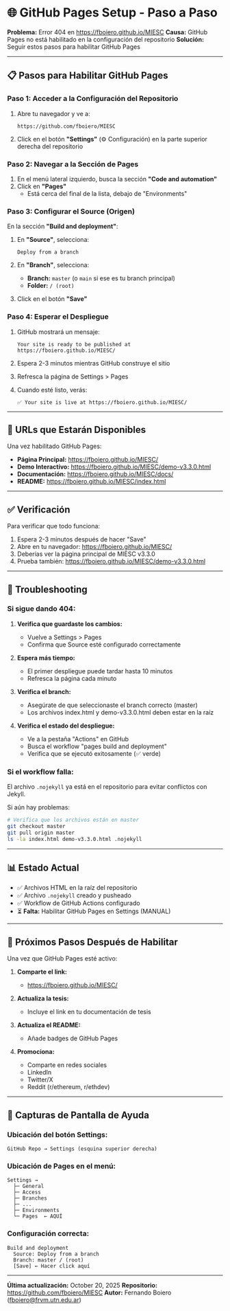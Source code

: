 # 🌐 GitHub Pages Setup - Paso a Paso

**Problema:** Error 404 en https://fboiero.github.io/MIESC
**Causa:** GitHub Pages no está habilitado en la configuración del repositorio
**Solución:** Seguir estos pasos para habilitar GitHub Pages

---

## 📋 Pasos para Habilitar GitHub Pages

### Paso 1: Acceder a la Configuración del Repositorio

1. Abre tu navegador y ve a:
   ```
   https://github.com/fboiero/MIESC
   ```

2. Click en el botón **"Settings"** (⚙️ Configuración) en la parte superior derecha del repositorio

### Paso 2: Navegar a la Sección de Pages

1. En el menú lateral izquierdo, busca la sección **"Code and automation"**
2. Click en **"Pages"**
   - Está cerca del final de la lista, debajo de "Environments"

### Paso 3: Configurar el Source (Origen)

En la sección **"Build and deployment"**:

1. En **"Source"**, selecciona:
   ```
   Deploy from a branch
   ```

2. En **"Branch"**, selecciona:
   - **Branch:** `master` (o `main` si ese es tu branch principal)
   - **Folder:** `/ (root)`

3. Click en el botón **"Save"**

### Paso 4: Esperar el Despliegue

1. GitHub mostrará un mensaje:
   ```
   Your site is ready to be published at https://fboiero.github.io/MIESC/
   ```

2. Espera 2-3 minutos mientras GitHub construye el sitio

3. Refresca la página de Settings > Pages

4. Cuando esté listo, verás:
   ```
   ✅ Your site is live at https://fboiero.github.io/MIESC/
   ```

---

## 🔗 URLs que Estarán Disponibles

Una vez habilitado GitHub Pages:

- **Página Principal:** https://fboiero.github.io/MIESC/
- **Demo Interactivo:** https://fboiero.github.io/MIESC/demo-v3.3.0.html
- **Documentación:** https://fboiero.github.io/MIESC/docs/
- **README:** https://fboiero.github.io/MIESC/index.html

---

## ✅ Verificación

Para verificar que todo funciona:

1. Espera 2-3 minutos después de hacer "Save"
2. Abre en tu navegador: https://fboiero.github.io/MIESC/
3. Deberías ver la página principal de MIESC v3.3.0
4. Prueba también: https://fboiero.github.io/MIESC/demo-v3.3.0.html

---

## 🔧 Troubleshooting

### Si sigue dando 404:

1. **Verifica que guardaste los cambios:**
   - Vuelve a Settings > Pages
   - Confirma que Source esté configurado correctamente

2. **Espera más tiempo:**
   - El primer despliegue puede tardar hasta 10 minutos
   - Refresca la página cada minuto

3. **Verifica el branch:**
   - Asegúrate de que seleccionaste el branch correcto (master)
   - Los archivos index.html y demo-v3.3.0.html deben estar en la raíz

4. **Verifica el estado del despliegue:**
   - Ve a la pestaña "Actions" en GitHub
   - Busca el workflow "pages build and deployment"
   - Verifica que se ejecutó exitosamente (✅ verde)

### Si el workflow falla:

El archivo `.nojekyll` ya está en el repositorio para evitar conflictos con Jekyll.

Si aún hay problemas:
```bash
# Verifica que los archivos están en master
git checkout master
git pull origin master
ls -la index.html demo-v3.3.0.html .nojekyll
```

---

## 📊 Estado Actual

- ✅ Archivos HTML en la raíz del repositorio
- ✅ Archivo `.nojekyll` creado y pusheado
- ✅ Workflow de GitHub Actions configurado
- ⏳ **Falta:** Habilitar GitHub Pages en Settings (MANUAL)

---

## 🎯 Próximos Pasos Después de Habilitar

Una vez que GitHub Pages esté activo:

1. **Comparte el link:**
   - https://fboiero.github.io/MIESC/

2. **Actualiza la tesis:**
   - Incluye el link en tu documentación de tesis

3. **Actualiza el README:**
   - Añade badges de GitHub Pages

4. **Promociona:**
   - Comparte en redes sociales
   - LinkedIn
   - Twitter/X
   - Reddit (r/ethereum, r/ethdev)

---

## 📸 Capturas de Pantalla de Ayuda

### Ubicación del botón Settings:
```
GitHub Repo → Settings (esquina superior derecha)
```

### Ubicación de Pages en el menú:
```
Settings →
  ├─ General
  ├─ Access
  ├─ Branches
  ├─ ...
  ├─ Environments
  └─ Pages  ← AQUÍ
```

### Configuración correcta:
```
Build and deployment
  Source: Deploy from a branch
  Branch: master / (root)
  [Save] ← Hacer click aquí
```

---

**Última actualización:** October 20, 2025
**Repositorio:** https://github.com/fboiero/MIESC
**Autor:** Fernando Boiero (fboiero@frvm.utn.edu.ar)
